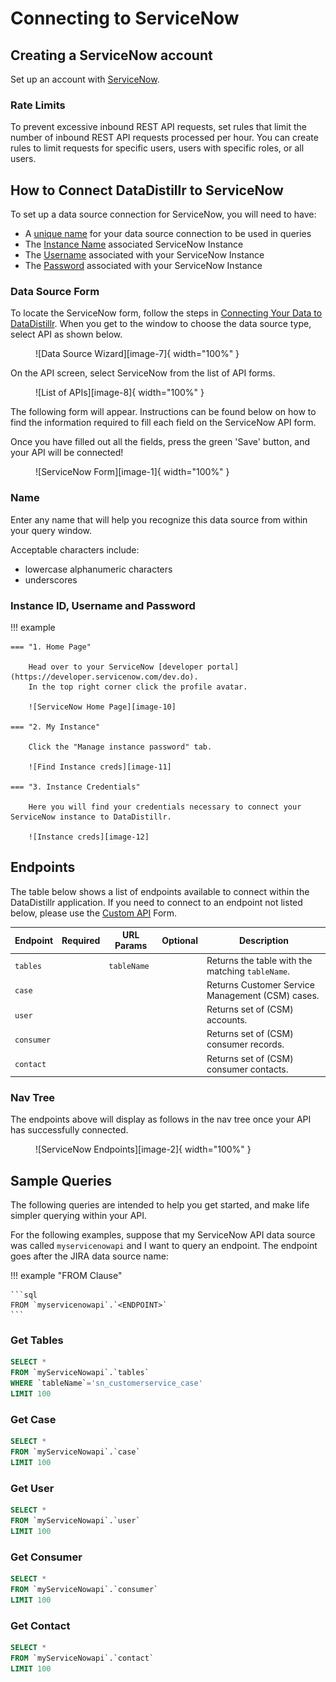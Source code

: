 # Connecting to ServiceNow

## Creating a ServiceNow account
Set up an account with [ServiceNow](https://www.servicenow.com/).


### Rate Limits
To prevent excessive inbound REST API requests, set rules that limit the number of inbound REST API requests processed per hour. 
You can create rules to limit requests for specific users, users with specific roles, or all users.

## How to Connect DataDistillr to ServiceNow
To set up a data source connection for ServiceNow, you will need to have:

- A [unique name](#name) for your data source connection to be used in queries
- The [Instance Name](#instance-id-username-and-password) associated ServiceNow Instance
- The [Username](#instance-id-username-and-password) associated with your ServiceNow Instance
- The [Password](#instance-id-username-and-password) associated with your ServiceNow Instance

### Data Source Form
To locate the ServiceNow form, follow the steps in [Connecting Your Data to DataDistillr](../../). When you get to the window to choose the data source type, select API as shown below.

<figure markdown>
  ![Data Source Wizard][image-7]{ width="100%" }
</figure>



On the API screen, select ServiceNow from the list of API forms.

<figure markdown>
  ![List of APIs][image-8]{ width="100%" }
</figure>



The following form will appear. Instructions can be found below on how to find the information required to fill each field on the ServiceNow API form.

Once you have filled out all the fields, press the green 'Save' button, and your API will be connected!

<figure markdown>
  ![ServiceNow Form][image-1]{ width="100%" }
</figure>


### Name
Enter any name that will help you recognize this data source from within your query window.

Acceptable characters include:

- lowercase alphanumeric characters
- underscores

### Instance ID, Username and Password


!!! example 

    === "1. Home Page"

        Head over to your ServiceNow [developer portal](https://developer.servicenow.com/dev.do).
        In the top right corner click the profile avatar.
        
        ![ServiceNow Home Page][image-10]
    
    === "2. My Instance"

        Click the "Manage instance password" tab.
        
        ![Find Instance creds][image-11]
    
    === "3. Instance Credentials" 

        Here you will find your credentials necessary to connect your ServiceNow instance to DataDistillr.
    
        ![Instance creds][image-12]


## Endpoints
The table below shows a list of endpoints available to connect within the DataDistillr application. If you need to connect to an endpoint not listed below, please use the [Custom API](custom-apis.md) Form.

| Endpoint   | Required | URL Params  | Optional | Description                                      |
|------------|----------|-------------|----------|--------------------------------------------------|
| `tables`   |          | `tableName` |          | Returns the table with the matching `tableName`. |
| `case`     |          |             |          | Returns Customer Service Management (CSM) cases. |
| `user`     |          |             |          | Returns set of (CSM) accounts.                   |
| `consumer` |          |             |          | Returns set of (CSM) consumer records.           |
| `contact`  |          |             |          | Returns set of (CSM) consumer contacts.          |



### Nav Tree
The endpoints above will display as follows in the nav tree once your API has successfully connected.

<figure markdown>
  ![ServiceNow Endpoints][image-2]{ width="100%" }
</figure>


## Sample Queries
The following queries are intended to help you get started, and make life simpler querying within your API.

For the following examples, suppose that my ServiceNow API data source was called `myservicenowapi` and I want to query an endpoint. The endpoint goes after the JIRA data source name:

!!! example "FROM Clause"

    ```sql
    FROM `myservicenowapi`.`<ENDPOINT>`
    ```

### Get Tables

```sql title="Get Tables endpoint"
SELECT *
FROM `myServiceNowapi`.`tables`
WHERE `tableName`='sn_customerservice_case'
LIMIT 100
```

### Get Case

```sql title="Get Case endpoint"
SELECT *
FROM `myServiceNowapi`.`case`
LIMIT 100
```

### Get User

```sql title="Get User endpoint"
SELECT *
FROM `myServiceNowapi`.`user`
LIMIT 100
```

### Get Consumer

```sql title="Get Consumer endpoint"
SELECT *
FROM `myServiceNowapi`.`consumer`
LIMIT 100
```

### Get Contact

```sql title="Get Contact endpoint"
SELECT *
FROM `myServiceNowapi`.`contact`
LIMIT 100
```

[image-1]: ../../img/api/servicenow/servicenow-form.png
[image-2]: ../../img/api/servicenow/servicenow-navtree.png
[image-7]: ../../img/api/add-api.png
[image-8]: ../../img/api/servicenow/select-servicenow-api.png
[image-10]: ../../img/api/servicenow/servicenow-homepage.png
[image-11]: ../../img/api/servicenow/servicenow-get-creds.png
[image-12]: ../../img/api/servicenow/servicenow-creds.png